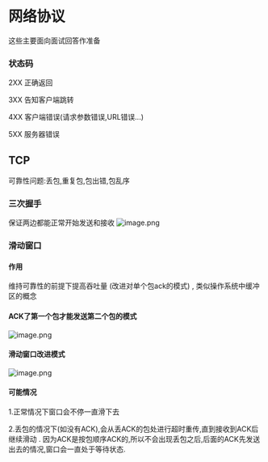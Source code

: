 # 网络协议

这些主要面向面试回答作准备



### 状态码

2XX 正确返回

3XX 告知客户端跳转

4XX 客户端错误(请求参数错误,URL错误...)

5XX 服务器错误



## TCP


可靠性问题:丢包,重复包,包出错,包乱序

### 三次握手
保证两边都能正常开始发送和接收
![image.png](https://upload-images.jianshu.io/upload_images/3830995-6767f7e31cee66b1.png?imageMogr2/auto-orient/strip%7CimageView2/2/w/1240)

### 滑动窗口

#### 作用

维持可靠性的前提下提高吞吐量 (改进对单个包ack的模式) , 类似操作系统中缓冲区的概念

#### ACK了第一个包才能发送第二个包的模式
![image.png](https://upload-images.jianshu.io/upload_images/3830995-24a928ba0c99acf7.png?imageMogr2/auto-orient/strip%7CimageView2/2/w/1240)

#### 滑动窗口改进模式
![image.png](https://upload-images.jianshu.io/upload_images/3830995-6560f31bd1cecdbf.png?imageMogr2/auto-orient/strip%7CimageView2/2/w/1240)

#### 可能情况
1.正常情况下窗口会不停一直滑下去

2.丢包的情况下(如没有ACK),会从丢ACK的包处进行超时重传,直到接收到ACK后继续滑动 . 因为ACK是按包顺序ACK的,所以不会出现丢包之后,后面的ACK先发送出去的情况,窗口会一直处于等待状态.

